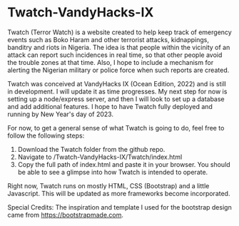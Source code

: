 # Twatch-VandyHacks-IX

Twatch (Terror Watch) is a website created to help keep track of emergency events such as Boko Haram and other terrorist attacks, kidnappings, banditry and riots in Nigeria. The idea is that people within the vicinity of an attack can report such incidences in real time, so that other people avoid the trouble zones at that time. Also, I hope to include a mechanism for alerting the Nigerian military or police force when such reports are created.

Twatch was conceived at VandyHacks IX (Ocean Edition, 2022) and is still in development. I will update it as time progresses. My next step for now is setting up a node/express server, and then I will look to set up a database and add additional features. I hope to have Twatch fully deployed and running by New Year's day of 2023.

For now, to get a general sense of what Twatch is going to do, feel free to follow the following steps:

1. Download the Twatch folder from the github repo.
2. Navigate to /Twatch-VandyHacks-IX/Twatch/index.html
3. Copy the full path of index.html and paste it in your browser. You should be able to see a glimpse into how Twatch is intended to operate.


Right now, Twatch runs on mostly HTML, CSS (Bootstrap) and a little Javascript. This will be updated as more frameworks become incorporated.





Special Credits: The inspiration and template I used for the bootstrap design came from https://bootstrapmade.com.
